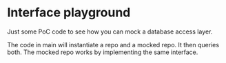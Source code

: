 # Interface playground


Just some PoC code to see how you can mock a database access layer.

The code in main will instantiate a repo and a mocked repo. It then 
queries both. The mocked repo works by implementing the same interface.


